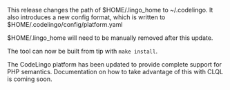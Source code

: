 This release changes the path of $HOME/.lingo_home to ~/.codelingo. It also introduces a new config format, which is written to $HOME/.codelingo/config/platform.yaml

$HOME/.lingo_home will need to be manually removed after this update.

The tool can now be built from tip with `make install`.

The CodeLingo platform has been updated to provide complete support for PHP semantics. Documentation on how to take advantage of this with CLQL is coming soon.